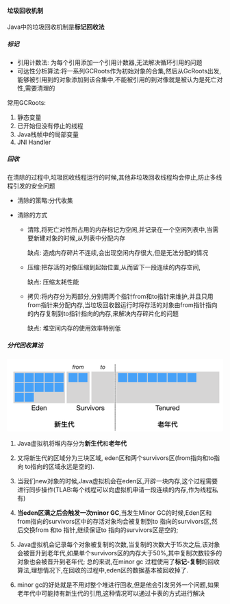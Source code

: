 #### 垃圾回收机制

Java中的垃圾回收机制是**标记回收法**

##### 标记

- 引用计数法: 为每个引用添加一个引用计数器,无法解决循环引用的问题
- 可达性分析算法:将一系列GCRoots作为初始对象的合集,然后从GcRoots出发,能够被引用到的对象添加到该合集中,不能被引用的到对像就是被认为是死亡对性,需要清理的

常用GCRoots:

1. 静态变量
2. 已开始但没有停止的线程
3. Java栈帧中的局部变量
4. JNI Handler

##### 回收

在清除的过程中,垃圾回收线程运行的时候,其他非垃圾回收线程均会停止,防止多线程引发的安全问题

- 清除的策略:分代收集

- 清除的方式

  - 清除,将死亡对性所占用的内存标记为空闲,并记录在一个空闲列表中,当需要新建对象的时候,从列表中分配内存

    缺点: 造成内存碎片不连续,会出现空闲内存很大,但是无法分配的情况

  - 压缩:把存活的对像压缩到起始位置,从而留下一段连续的内存空间,

    缺点: 压缩太耗性能

  - 拷贝:将内存分为两部分,分别用两个指针from和to指针来维护,并且只用from指针来分配内存,当垃圾回收器运行时将存活的对象由from指针指向的内存复制到to指针指向的内存,来解决内存碎片化的问题

    缺点: 堆空间内存的使用效率特别低

##### 分代回收算法

![](../images/分代回收.png)

1. Java虚拟机将堆内存分为**新生代**和**老年代**

2. 又将新生代的区域分为三块区域, eden区和两个survivors区(from指向和to指向 to指向的区域永远是空的).

3. 当我们new对象的时候,Java虚拟机会在eden区,开辟一块内存,这个过程需要进行同步操作(TLAB:每个线程可以向虚拟机申请一段连续的内存,作为线程私有)

4. **当eden区满之后会触发一次minor GC**,当发生Minor GC的时候,Eden区和from指向的survivors区中的存活对象均会被复制到to 指向的survivors区,然后交换from 和to 指针,继续保证to 指向的survivors区是空的;

5. Java虚拟机会记录每个对象被复制的次数,当复制的次数大于15次之后,该对象会被晋升到老年代,如果单个survivors区的内存大于50%,其中复制次数较多的对象也会被晋升到老年代;
   总的来说,在minor gc 过程使用了**标记-复制**的回收算法,理想情况下,在回收的过程中,eden区的数据基本被回收掉了.
6. minor gc的好处就是不用对整个堆进行回收,但是他会引发另外一个问题,如果老年代中可能持有新生代的引用,这种情况可以通过卡表的方式进行解决